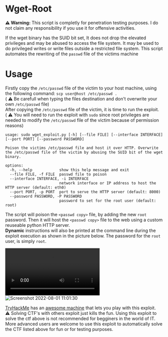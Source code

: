# Wget-Root

**⚠️ Warning:** This script is completly for penetration testing purposes. I do not claim any responsibility if you use it for offensive activities.

If the wget binary has the SUID bit set, It does not drop the elevated privileges and may be abused to access the file system. It may be used to do privileged writes or write files outside a restricted file system. This script automates the rewriting of the `passwd` file of the victims machine
# Usage
Firstly copy the `/etc/passwd` file of the victim to your host machine, using the following command:
`scp user@host /etc/passwd .` <br>
( ⚠️ Be carefull when typing the files destination and don't overwrite your own `/etc/passwd` file) <br>
After copying the `/etc/passwd` file of the victim, it is time to run the exploit. <br>
( ⚠️ You will need to run the exploit with `sudo` since root privileges are needed to modify the `/etc/passwd` file of the victim because of permission reasons)

```
usage: sudo wget_exploit.py [-h] [--file FILE] [--interface INTERFACE] [--port PORT] [--password PASSWORD]

Poison the victims /etc/passwd file and host it over HTTP. Overwrite the /etc/passwd file of the victim by abusing the SUID bit of the wget binary.

options:
  -h, --help            show this help message and exit
  --file FILE, -f FILE  passwd file to poison
  --interface INTERFACE, -i INTERFACE
                        network interface or IP address to host the HTTP server (default: eth0)
  --port PORT, -p PORT  port to serve the HTTP server (default: 8000)
  --password PASSWORD, -P PASSWORD
                        password to set for the root user (default: root)

```
   
The script will poison the `<passwd copy>` file, by adding the new `root` password. 
Then it will host the `<passwd copy>` file to the web using a custom reuseable python HTTP server.<br>
**Dynamic** instructions will also be printed at the command line during the exploit execution as shown in the picture below.
The password for the `root` user, is simply `root`. 

![Proof Of Concept Video](https://user-images.githubusercontent.com/80885284/182122277-11c1718b-de9a-4bf6-b7aa-8e5f61d7acdb.webm) <br>
![Screenshot 2022-08-01 11:01:30](https://user-images.githubusercontent.com/80885284/182182543-b10b2e50-64c3-4f57-ab8e-ea0ddde7561a.png)

[TryHackMe](https://tryhackme.com) has an [awesome machine](https://tryhackme.com/room/wgelctf) that lets you play with this exploit. <br>
⚠️ Solving CTF's with others exploit just kills the fun. Using this exploit to solve the ctf above is not recommended for begginers in the world of IT. More advanced users are welcome to use this exploit to automatically solve the CTF listed above for fun or for testing purposes.

